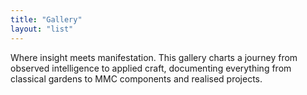 ```yaml
---
title: "Gallery"
layout: "list"
---
```

Where insight meets manifestation. This gallery charts a journey from observed 
intelligence to applied craft, documenting everything from classical gardens to MMC 
components and realised projects.
